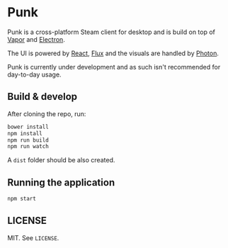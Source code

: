 # Punk

Punk is a cross-platform Steam client for desktop and is build on top of [Vapor](https://github.com/scholtzm/vapor) and [Electron](http://electron.atom.io/).

The UI is powered by [React](https://facebook.github.io/react/), [Flux](https://facebook.github.io/flux/) and the visuals are handled by [Photon](http://photonkit.com/).

Punk is currently under development and as such isn't recommended for day-to-day usage.

## Build & develop

After cloning the repo, run:

```sh
bower install
npm install
npm run build
npm run watch
```

A `dist` folder should be also created.

## Running the application

```sh
npm start
```

## LICENSE

MIT. See `LICENSE`.
